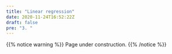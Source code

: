 ```yaml
---
title: "Linear regression"
date: 2020-11-24T16:52:22Z
draft: false
pre: "3. "
---
```



{{% notice warning %}}
Page under construction.
{{% /notice %}}
